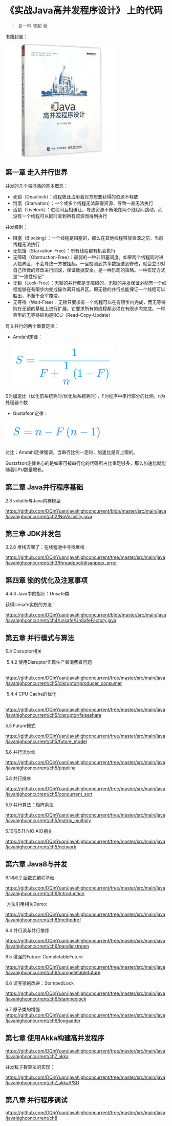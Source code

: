 # 《实战Java高并发程序设计》 上的代码
> 葛一鸣 郭超 著



书籍封面：

![book](assets/book.jpg)



## 第一章 走入并行世界



并发的几个易混淆的基本概念：

- 死锁（Deadlock）：线程彼此占用着对方想要获得的资源不释放
- 饥饿（Starvation）：一个或多个线程无法获得资源，导致一直无法执行
- 活锁（Livelock）：进程间互相谦让，导致资源不断地在两个线程间跳动，而没有一个线程可以同时拿到所有资源而得到执行



并发级别：

- 阻塞（Blocking）：一个线程是阻塞的，那么在其他线程释放资源之前，当前线程无法执行
- 无饥饿（Starvation-Free）：所有线程都有机会执行
- 无障碍（Obstruction-Free）：最弱的一种非阻塞调度。如果两个线程同时进入临界区，不会导致一方被挂起，一旦检测到共享数据遭到修改，就会立即对自己所做的修改进行回滚，保证数据安全，是一种乐观的策略。一种实现方式是“一致性标记”
- 无锁（Lock-Free）：无锁的并行都是无障碍的，无锁的并发保证必然有一个线程能够在有限步内完成操作离开临界区。即无锁的并行总能保证一个线程可以胜出，不至于全军覆没。
- 无等待（Wait-Free）：无锁只要求有一个线程可以在有限步内完成，而无等待则在无锁的基础上进行扩展。它要求所有的线程都必须在有限步内完成。一种典型的无等待结构是RCU（Read-Copy-Update）



有关并行的两个重要定律：

- Amdahl定律：

  ![Amdahl定律](assets/amdahl.png)

​         S为加速比（优化前系统耗时/优化后系统耗时），F为程序中串行部分的比例，n为处理器个数

- Gustafson定律：

![Gustafson定律](assets/gustafson.png)

对比：Amdahl定律强调，当串行比例一定时，加速比是有上限的。

​           Gustafson定律关心的是如果可被串行化的代码所占比重足够多，那么加速比就能随着CPU数量增长。



## 第二章 Java并行程序基础



2.3 volatile与Java内存模型

https://github.com/DQinYuan/javahighconcurrent/blob/master/src/main/java/javahighconcurrent/ch2/NoVisibility.java



## 第三章 JDK并发包



3.2.8 堆栈去哪了：在线程池中寻找堆栈

https://github.com/DQinYuan/javahighconcurrent/tree/master/src/main/java/javahighconcurrent/ch3/threadpool/disappear_error



## 第四章 锁的优化及注意事项



4.4.3 Java中的指针：Unsafe类

获得Unsafe实例的方法：

https://github.com/DQinYuan/javahighconcurrent/blob/master/src/main/java/javahighconcurrent/ch4/unsafe/UnSafeFactory.java



## 第五章 并行模式与算法



5.4 Disruptor相关

​    5.4.2 使用Disruptor实现生产者消费者问题

​         https://github.com/DQinYuan/javahighconcurrent/tree/master/src/main/java/javahighconcurrent/ch5/disruptor/producer_consumer

​    5.4.4 CPU Cache的优化

​        https://github.com/DQinYuan/javahighconcurrent/tree/master/src/main/java/javahighconcurrent/ch5/disruptor/falseshare



5.5 Future模式

https://github.com/DQinYuan/javahighconcurrent/tree/master/src/main/java/javahighconcurrent/ch5/future_model



5.6 并行流水线

https://github.com/DQinYuan/javahighconcurrent/tree/master/src/main/java/javahighconcurrent/ch5/pipeline



5.8 并行排序

https://github.com/DQinYuan/javahighconcurrent/tree/master/src/main/java/javahighconcurrent/ch5/concurrent_sort



5.9 并行算法：矩阵乘法

https://github.com/DQinYuan/javahighconcurrent/tree/master/src/main/java/javahighconcurrent/ch5/matrix_multiply



5.10与5.11   NIO  AIO相关

https://github.com/DQinYuan/javahighconcurrent/tree/master/src/main/java/javahighconcurrent/ch5/network



## 第六章 Java8与并发

6.1与6.2 函数式编程基础

  https://github.com/DQinYuan/javahighconcurrent/tree/master/src/main/java/javahighconcurrent/ch6/introduction

​         方法引用相关Demo:

https://github.com/DQinYuan/javahighconcurrent/tree/master/src/main/java/javahighconcurrent/ch6/methodref



6.4 并行流与并行排序

https://github.com/DQinYuan/javahighconcurrent/tree/master/src/main/java/javahighconcurrent/ch6/parallelstream



6.5 增强的Future: CompletableFuture

https://github.com/DQinYuan/javahighconcurrent/tree/master/src/main/java/javahighconcurrent/ch6/compeletablefuture



6.6 读写锁的改进：StampedLock

https://github.com/DQinYuan/javahighconcurrent/tree/master/src/main/java/javahighconcurrent/ch6/stampedlock



6.7 原子类的增强
https://github.com/DQinYuan/javahighconcurrent/tree/master/src/main/java/javahighconcurrent/ch6/longadder



## 第七章 使用Akka构建高并发程序



https://github.com/DQinYuan/javahighconcurrent/tree/master/src/main/java/javahighconcurrent/ch7_akka



并发粒子群算法的实现：

https://github.com/DQinYuan/javahighconcurrent/tree/master/src/main/java/javahighconcurrent/ch7_akka/PSO



## 第八章 并行程序调试

https://github.com/DQinYuan/javahighconcurrent/tree/master/src/main/java/javahighconcurrent/ch8